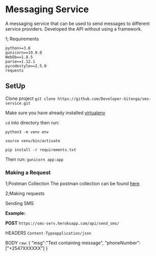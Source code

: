 # Messaging Service

A messaging service that can be used to send messages to different service providers. Developed the API without using a framework.

1; Requirements

    python>=3.6
    gunicorn==19.9.0
    WebOb==1.8.5
    parse==1.12.1
    pycodestyle==2.5.0
    requests

## SetUp

Clone project `git clone https://github.com/Developer-Gitonga/sms-service.git`

Make sure  you have already installed [virtualenv](https://pypi.org/project/virtualenv/)

`cd` into directory then  run:

`python3 -m venv env`

`source venv/bin/activate`

`pip install -r requirements.txt`

Then run: `gunicorn app:app`

### Making a Request

1;Postman Collection
The postman collection can be found [here](https://documenter.getpostman.com/view/8315062/SVtTz8wH?version=latest)

2;Making requests

Sending SMS

**Example:**

**POST** `https://sms-serv.herokuapp.com/api/send_sms/`

HEADERS   `Content-Typeapplication/json`

BODY `raw`:
    {
        "msg":"Text containing message",
        "phoneNumber":["+2547XXXXXX"]
    }
